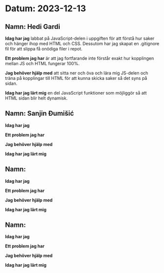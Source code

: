 # Datum: 2023-12-13

## Namn: Hedi Gardi

**Idag har jag** labbat på JavaScript-delen i uppgiften för att förstå hur saker och hänger ihop med HTML och CSS. Dessutom har jag skapat en .gitignore fil för att slippa få onödiga filer i repot.

**Ett problem jag har** är att jag fortfarande inte förstår exakt hur kopplingen mellan JS och HTML fungerar 100%.

**Jag behöver hjälp med** att sitta ner och öva och lära mig JS-delen och träna på kopplingar till HTML för att kunna skicka saker så det syns på sidan.

**Idag har jag lärt mig** en del JavaScript funktioner som möjliggör så att HTML sidan blir helt dynamisk.

## Namn: Sanjin Đumišić

**Idag har jag** 

**Ett problem jag har** 

**Jag behöver hjälp med** 

**Idag har jag lärt mig** 

## Namn: 

**Idag har jag** 

**Ett problem jag har** 

**Jag behöver hjälp med** 

**Idag har jag lärt mig** 

## Namn:

**Idag har jag** 

**Ett problem jag har**

**Jag behöver hjälp med**

**Idag har jag lärt mig**
